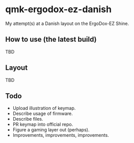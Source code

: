 # qmk-ergodox-ez-danish
My attempt(s) at a Danish layout on the ErgoDox-EZ Shine.

## How to use (the latest build)
TBD

## Layout
TBD

## Todo
* Upload illustration of keymap.
* Describe usage of firmware.
* Describe files.
* PR keymap into official repo.
* Figure a gaming layer out (perhaps).
* Improvements, improvements, improvements.
